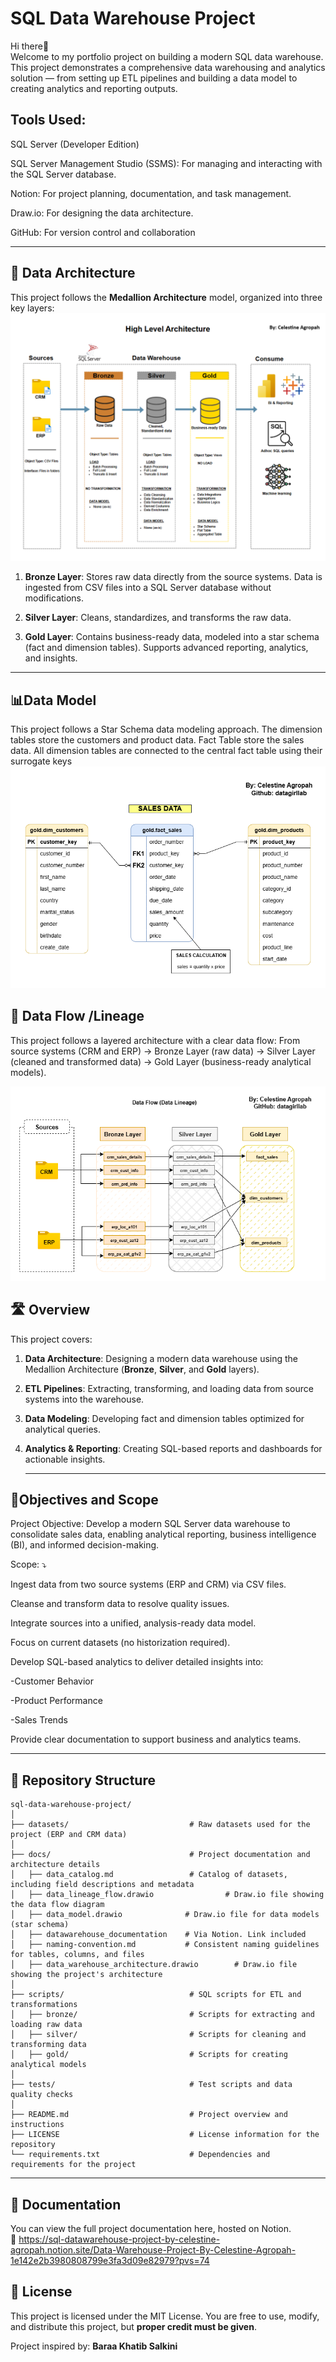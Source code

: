 # SQL Data Warehouse Project

Hi there👋  
Welcome to my portfolio project on building a modern SQL data warehouse. This project demonstrates a comprehensive data warehousing and analytics solution — from setting up ETL pipelines and building a data model to creating analytics and reporting outputs.

## Tools Used:

SQL Server (Developer Edition)

SQL Server Management Studio (SSMS): For managing and interacting with the SQL Server database.

Notion: For project planning, documentation, and task management.

Draw.io: For designing the data architecture.

GitHub: For version control and collaboration   


---

## 🚧 Data Architecture

This project follows the **Medallion Architecture** model, organized into three key layers:
![Data Architecture](docs/data_warehouse_architecture.png)


1. **Bronze Layer**: Stores raw data directly from the source systems. Data is ingested from CSV files into a SQL Server database without modifications.

2. **Silver Layer**: Cleans, standardizes, and transforms the raw data. 

3. **Gold Layer**: Contains business-ready data, modeled into a star schema (fact and dimension tables). Supports advanced reporting, analytics, and insights.

---

## 📊Data Model
This project follows a Star Schema data modeling approach. The dimension tables store the customers and product data. Fact Table store the sales data. All dimension tables are connected to the central fact table using their surrogate keys
![Star Schema Diagram](docs/data_model)

## 🔄 Data Flow /Lineage

This project follows a layered architecture with a clear data flow:
From source systems (CRM and ERP) → Bronze Layer (raw data) → Silver Layer (cleaned and transformed data) → Gold Layer (business-ready analytical models).

![Data Flow Diagram](docs/data_lineage_flow.drawio.png)



## 🛣️ Overview

This project covers:

1. **Data Architecture**: Designing a modern data warehouse using the Medallion Architecture (**Bronze**, **Silver**, and **Gold** layers).
2. **ETL Pipelines**: Extracting, transforming, and loading data from source systems into the warehouse.
3. **Data Modeling**: Developing fact and dimension tables optimized for analytical queries.
4. **Analytics & Reporting**: Creating SQL-based reports and dashboards for actionable insights.

   ---
## 🎯Objectives and Scope

Project Objective:
Develop a modern SQL Server data warehouse to consolidate sales data, enabling analytical reporting, business intelligence (BI), and informed decision-making.

Scope: ⤵️

Ingest data from two source systems (ERP and CRM) via CSV files.

Cleanse and transform data to resolve quality issues.

Integrate sources into a unified, analysis-ready data model.

Focus on current datasets (no historization required).

Develop SQL-based analytics to deliver detailed insights into:

-Customer Behavior

-Product Performance

-Sales Trends

Provide clear documentation to support business and analytics teams.

---
## 📂 Repository Structure

```
sql-data-warehouse-project/
│
├── datasets/                           # Raw datasets used for the project (ERP and CRM data)
│
├── docs/                               # Project documentation and architecture details
│   ├── data_catalog.md                 # Catalog of datasets, including field descriptions and metadata
│   ├── data_lineage_flow.drawio                # Draw.io file showing the data flow diagram
│   ├── data_model.drawio              # Draw.io file for data models (star schema)
│   ├── datawarehouse_documentation    # Via Notion. Link included
│   ├── naming-convention.md           # Consistent naming guidelines for tables, columns, and files
│   ├── data_warehouse_architecture.drawio        # Draw.io file showing the project's architecture
│
├── scripts/                            # SQL scripts for ETL and transformations
│   ├── bronze/                         # Scripts for extracting and loading raw data
│   ├── silver/                         # Scripts for cleaning and transforming data
│   ├── gold/                           # Scripts for creating analytical models
│
├── tests/                              # Test scripts and data quality checks
│
├── README.md                           # Project overview and instructions
├── LICENSE                             # License information for the repository               
└── requirements.txt                    # Dependencies and requirements for the project
```
---


## 📄 Documentation

You can view the full project documentation here, hosted on Notion. <br>
🔗 https://sql-datawarehouse-project-by-celestine-agropah.notion.site/Data-Warehouse-Project-By-Celestine-Agropah-1e142e2b3980808799e3fa3d09e82979?pvs=74


## 📜 **License**

This project is licensed under the MIT License.
You are free to use, modify, and distribute this project, but **proper credit must be given**.

Project inspired by: **Baraa Khatib Salkini** 

